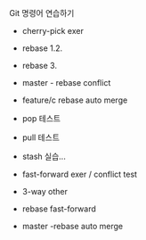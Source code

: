 Git 명령어 연습하기
- cherry-pick exer
- rebase 1.2.
- rebase 3.

- master - rebase conflict
- feature/c rebase auto merge
- pop 테스트
- pull 테스트
- stash 실습...



- fast-forward exer / conflict test
- 3-way other

- rebase fast-forward

- master -rebase auto merge
